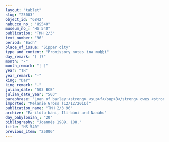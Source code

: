 ```yaml
---
layout: "tablet"
slug: "25003"
object_id: "6842"
nabucco_no_: "HS540"
museum_no_: "HS 540"
publication: "TMH 2/3"
text_number: "96"
period: "Each"
place_of_issue: "Sippar city"
type_and_content: "Promissory notes ina muẖẖi"
day_remark: "[ ]?"
month: "-"
month_remark: "[ ]"
year: "18"
year_remark: "-"
king: "Dar"
king_remark: "-"
julian_date: "503 BCE"
julian_date_year: "503"
paraphrase: "Loan of barley:<strong> <sup>f</sup>B</strong> owes <strong>A </strong>0;1 kor (36 l) of barley. <strong><sup>f</sup>B</strong> will give the barley in Ayyār (II). 2 witnesses and the scribe.<br /> &nbsp;<br /> <strong>A</strong> = Bēl-uballiṭ/&Scaron;iriktu//Ilī-bāni; <strong><sup>f</sup>B</strong> = <sup>f</sup>Siyaia/Gimillu//&Scaron;ang&ucirc;-Ninurta; Scribe = Nidintu/Bēl-ahhē-iddin<br /> &nbsp;"
imported: "Melanie Gross (12/12/2016)"
publication_name: "TMH 2/3 96"
archive: "Ea-ilūtu-bāni, Ilī-bāni and Nanāhu"
day_babylonian_: "20"
bibliography: "Joannès 1989, 188."
title: "HS 540"
previous_item: "25006"
---
```

